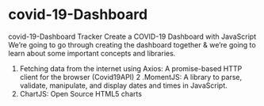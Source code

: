 # covid-19-Dashboard
covid-19-Dashboard Tracker
Create a COVID-19 Dashboard with JavaScript
We’re going to go through creating the dashboard together & we’re going to learn about some important concepts and libraries.

   1. Fetching data from the internet using Axios: A promise-based HTTP client for the browser (Covid19API)
   2 .MomentJS: A library to parse, validate, manipulate, and display dates and times in JavaScript.
   3. ChartJS: Open Source HTML5 charts
